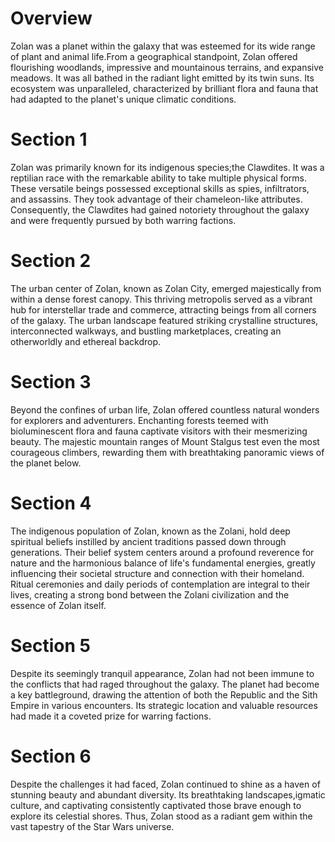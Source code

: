 # Overview
Zolan was a planet within the galaxy that was esteemed for its wide range of plant and animal life.From a geographical standpoint, Zolan offered flourishing woodlands, impressive and mountainous terrains, and expansive meadows.
It was all bathed in the radiant light emitted by its twin suns.
Its ecosystem was unparalleled, characterized by brilliant flora and fauna that had adapted to the planet's unique climatic conditions.

# Section 1
Zolan was primarily known for its indigenous species;the Clawdites.
It was a reptilian race with the remarkable ability to take multiple physical forms.
These versatile beings possessed exceptional skills as spies, infiltrators, and assassins.
They took advantage of their chameleon-like attributes.
Consequently, the Clawdites had gained notoriety throughout the galaxy and were frequently pursued by both warring factions.



# Section 2
The urban center of Zolan, known as Zolan City, emerged majestically from within a dense forest canopy.
This thriving metropolis served as a vibrant hub for interstellar trade and commerce, attracting beings from all corners of the galaxy.
The urban landscape featured striking crystalline structures, interconnected walkways, and bustling marketplaces, creating an otherworldly and ethereal backdrop.



# Section 3
Beyond the confines of urban life, Zolan offered countless natural wonders for explorers and adventurers.
Enchanting forests teemed with bioluminescent flora and fauna captivate visitors with their mesmerizing beauty.
The majestic mountain ranges of Mount Stalgus test even the most courageous climbers, rewarding them with breathtaking panoramic views of the planet below.



# Section 4
The indigenous population of Zolan, known as the Zolani, hold deep spiritual beliefs instilled by ancient traditions passed down through generations.
Their belief system centers around a profound reverence for nature and the harmonious balance of life's fundamental energies, greatly influencing their societal structure and connection with their homeland.
Ritual ceremonies and daily periods of contemplation are integral to their lives, creating a strong bond between the Zolani civilization and the essence of Zolan itself.



# Section 5
Despite its seemingly tranquil appearance, Zolan had not been immune to the conflicts that had raged throughout the galaxy.
The planet had become a key battleground, drawing the attention of both the Republic and the Sith Empire in various encounters.
Its strategic location and valuable resources had made it a coveted prize for warring factions.



# Section 6
Despite the challenges it had faced, Zolan continued to shine as a haven of stunning beauty and abundant diversity.
Its breathtaking landscapes,igmatic culture, and captivating consistently captivated those brave enough to explore its celestial shores.
Thus, Zolan stood as a radiant gem within the vast tapestry of the Star Wars universe.